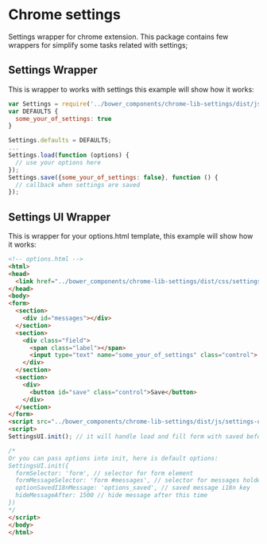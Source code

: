 # Chrome settings

Settings wrapper for chrome extension. This package contains few wrappers for simplify some tasks related with settings;

## Settings Wrapper
This is wrapper to works with settings this example will show how it works:
```javascript
var Settings = require('../bower_components/chrome-lib-settings/dist/js/settings.min.js');
var DEFAULTS {
  some_your_of_settings: true
}

Settings.defaults = DEFAULTS;
...
Settings.load(function (options) {
  // use your options here
});
Settings.save({some_your_of_settings: false}, function () {
  // callback when settings are saved
});
```

## Settings UI Wrapper
This is wrapper for your options.html template, this example will show how it works:
```html
<!-- options.html -->
<html>
<head>
  <link href="../bower_components/chrome-lib-settings/dist/css/settings-ui.min.css" rel="stylesheet">
</head>
<body>
<form>
  <section>
    <div id="messages"></div>
  </section>
  <section>
    <div class="field">
      <span class="label"></span>
      <input type="text" name="some_your_of_settings" class="control">
    </div>
  </section>
  <section>
    <div>
      <button id="save" class="control">Save</button>
    </div>
  </section>
</form>
<script src="../bower_components/chrome-lib-settings/dist/js/settings-ui.min.js"></script>
<script>
SettingsUI.init(); // it will handle load and fill form with saved before/default settings, also it will handle form submit and save this settings to storage, and show message "Saved" in messages element

/*
Or you can pass options into init, here is default options:
SettingsUI.init({
  formSelector: 'form', // selector for form element
  formMessageSelector: 'form #messages', // selector for messages holder element
  optionSavedI18nMessage: 'options_saved', // saved message i18n key
  hideMessageAfter: 1500 // hide message after this time
})
*/
</script>
</body>
</html>
```
